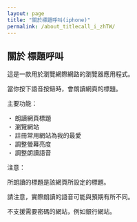 ```yaml
---
layout: page
title: "關於標題呼叫(iphone)"
permalink: /about_titlecall_i_zhTW/
---
```


## 關於 標題呼叫

這是一款用於瀏覽網際網路的瀏覽器應用程式。

當你按下語音按鈕時，會朗讀網頁的標題。

主要功能：

・ 朗讀網頁標題  
・ 瀏覽網站  
・ 註冊常用網站為我的最愛  
・ 調整螢幕亮度  
・ 調整朗讀語音  

注意：

所朗讀的標題是該網頁所設定的標題。

請注意，實際朗讀的語音可能與預期有所不同。

不支援需要密碼的網站，例如銀行網站。

